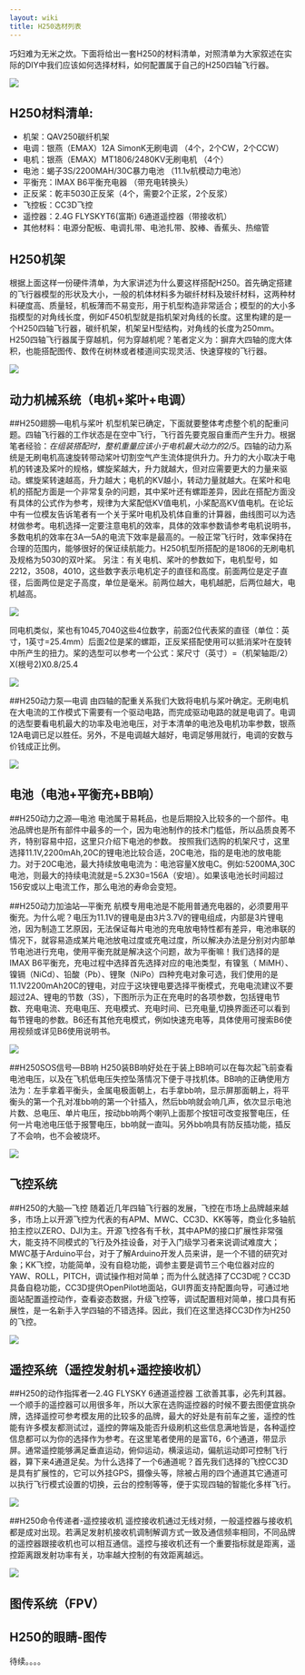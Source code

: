 ```yaml
---
layout: wiki
title: H250选材列表
---
```


巧妇难为无米之炊。下面将给出一套H250的材料清单，对照清单为大家叙述在实际的DIY中我们应该如何选择材料，如何配置属于自己的H250四轴飞行器。

![](/assets/img/h250-list-1.jpg)

## H250材料清单:
* 机架：QAV250碳纤机架
* 电调：银燕（EMAX）12A SimonK无刷电调 （4个，2个CW，2个CCW）
* 电机：银燕（EMAX）MT1806/2480KV无刷电机 （4个）
* 电池：蝎子3S/2200MAH/30C暴力电池 （11.1v航模动力电池）
* 平衡充：IMAX B6平衡充电器 （带充电转换头）
* 正反桨：乾丰5030正反桨（4个，需要2个正浆，2个反浆）
* 飞控板：CC3D飞控
* 遥控器：2.4G FLYSKYT6(富斯) 6通道遥控器（带接收机）
* 其他材料：电源分配板、电调扎带、电池扎带、胶棒、香蕉头、热缩管


## H250机架
根据上面这样一份硬件清单，为大家讲述为什么要这样搭配H250。首先确定搭建的飞行器模型的形状及大小，一般的机体材料多为碳纤材料及玻纤材料，这两种材料硬度高、质量轻，机板薄而不易变形，用于机型构造非常适合；模型的的大小多指模型的对角线长度，例如F450机型就是指机架对角线的长度。这里构建的是一个H250四轴飞行器，碳纤机架，机架呈H型结构，对角线的长度为250mm。H250四轴飞行器属于穿越机，何为穿越机呢？笔者定义为：摒弃大四轴的庞大体积，也能搭配图传、数传在树林或者楼道间实现灵活、快速穿梭的飞行器。

![](/assets/img/h250-list-2.jpg)

## 动力机械系统（电机+桨叶+电调）

##H250翅膀—电机与桨叶
机型机架已确定，下面就要整体考虑整个机的配重问题。四轴飞行器的工作状态是在空中飞行，飞行首先要克服自重而产生升力。根据笔者经验：*在组装搭配时，整机重量应该小于电机最大动力的2/5*。四轴的动力系统是无刷电机高速旋转带动桨叶切割空气产生流体提供升力。升力的大小取决于电机的转速及桨叶的规格，螺旋桨越大，升力就越大，但对应需要更大的力量来驱动。螺旋桨转速越高，升力越大；电机的KV越小，转动力量就越大。在桨叶和电机的搭配方面是一个非常复杂的问题，其中桨叶还有螺距差异，因此在搭配方面没有具体的公式作为参考，规律为大桨配低KV值电机，小桨配高KV值电机。在论坛中有一位模友告诉笔者有一个关于桨叶电机及机体自重的计算器，曲线图可以为选材做参考。电机选择一定要注意电机的效率，具体的效率参数请参考电机说明书，多数电机的效率在3A—5A的电流下效率是最高的。一般正常飞行时，效率保持在合理的范围内，能够很好的保证续航能力。H250机型所搭配的是1806的无刷电机及规格为5030的双叶桨。
另注：有关电机、桨叶的参数如下，电机型号，如2212，3508，4010，这些数字表示电机定子的直径和高度。前面两位是定子直径，后面两位是定子高度，单位是毫米。前两位越大，电机越肥，后两位越大，电机越高。

![](/assets/img/h250-list-00.jpg)

同电机类似，桨也有1045,7040这些4位数字，前面2位代表桨的直径（单位：英寸，1英寸=25.4mm）后面2位是桨的螺距，正反桨搭配使用可以抵消桨叶在旋转中所产生的扭力。桨的选型可以参考一个公式：桨尺寸（英寸）=（机架轴距/2）X(根号2)X0.8/25.4

![](/assets/img/h250-list-4.jpg)

##H250动力泵—电调
由四轴的配重关系我们大致将电机与桨叶确定。无刷电机在大电流的工作模式下需要有一个驱动电路，而完成驱动电路的就是电调了。电调的选型要看电机最大的功率及电池电压，对于本清单的电池及电机功率参数，银燕12A电调已足以胜任。另外，不是电调越大越好，电调足够用就行，电调的安数与价钱成正比例。

![](/assets/img/h250-list-51.jpg)

## 电池（电池+平衡充+BB响）

##H250动力之源—电池
电池属于易耗品，也是后期投入比较多的一个部件。电池品牌也是所有部件中最多的一个，因为电池制作的技术门槛低，所以品质良莠不齐，特别容易中招，这里只介绍下电池的参数。 按照我们选购的机架尺寸，这里选择11.1V,2200mAh,20C的锂电池比较合适，20C电池，指的是电池的放电能力。对于20C电池，最大持续放电电流为：电池容量X放电C。例如:5200MA,30C电池，则最大的持续电流就是=5.2X30=156A（安培）。如果该电池长时间超过156安或以上电流工作，那么电池的寿命会变短。

##H250动力加油站—平衡充
航模专用电池是不能用普通充电器的，必须要用平衡充。为什么呢？电压为11.1V的锂电是由3片3.7V的锂电组成，内部是3片锂电池，因为制造工艺原因，无法保证每片电池的充电放电特性都有差异，电池串联的情况下，就容易造成某片电池放电过度或充电过度，所以解决办法是分别对内部单节电池进行充电，使用平衡充就是解决这个问题，故为平衡嘛！我们选择的是IMAX B6平衡充，充电过程中选择首先选择对应的电池类型，有镍氢（ MiMH）、镍镉（NiCd）、铅酸（Pb）、锂聚（NiPo）四种充电对象可选，我们使用的是11.1V2200mAh20C的锂电，对应于这块锂电要选择平衡模式，充电电流建议不要超过2A、锂电的节数（3S），下图所示为正在充电时的各项参数，包括锂电节数、充电电流、充电电压、充电模式、充电时间、已充电量,切换界面还可以看到每节锂电的参数。B6还有其他充电模式，例如快速充电等，具体使用可搜索B6使用视频或详见B6使用说明书。

![](/assets/img/h250-list-61.jpg)

##H250SOS信号—BB响
H250装BB响好处在于装上BB响可以在每次起飞前查看电池电压，以及在飞机低电压失控坠落情况下便于寻找机体。BB响的正确使用方法为：左手拿着平衡头，金属电极面朝上，右手拿bb响，显示屏那面朝上，将平衡头的第一个孔对准bb响的第一个针插入，然后bb响就会响几声，依次显示电池片数、总电压、单片电压，按动bb响两个喇叭上面那个按钮可改变报警电压，任何一片电池电压低于报警电压，bb响就一直叫。另外bb响具有防反插功能，插反了不会响，也不会被烧坏。

![](/assets/img/h250-list-66.jpg)

## 飞控系统

##H250的大脑—飞控
随着近几年四轴飞行器的发展，飞控在市场上品牌越来越多，市场上以开源飞控为代表的有APM、MWC、CC3D、KK等等，商业化多轴航拍主控以ZERO、DJI为主。开源飞控各有千秋，其中APM的接口扩展性非常强大，能支持不同模式的飞行及外挂设备，对于入门级学习者来说调试难度大；MWC基于Arduino平台，对于了解Arduino开发人员来讲，是一个不错的研究对象；KK飞控，功能简单，没有自稳功能，调参主要是调节三个电位器对应的YAW、ROLL，PITCH，调试操作相对简单；而为什么就选择了CC3D呢？CC3D具备自稳功能，CC3D提供OpenPilot地面站，GUI界面支持配置向导，可通过地面站配置遥控动作，查看姿态数据，升级飞控等，调试配置相对简单，接口具有拓展性，是一名新手入学四轴的不错选择。因此，我们在这里选择CC3D作为H250的飞控。

![](/assets/img/h250-list-7.jpg)

## 遥控系统（遥控发射机+遥控接收机）

##H250的动作指挥者—2.4G FLYSKY 6通道遥控器
工欲善其事，必先利其器。一个顺手的遥控器可以用很多年，所以大家在选购遥控器的时候不要去图便宜挑杂牌，选择遥控可参考模友用的比较多的品牌，最大的好处是有前车之鉴，遥控的性能有许多模友都测试过，遥控的弊端及能否升级刷机这些信息满地皆是，各种遥控信息都可以为你的选择作为参考。在这里笔者使用的是富T6，6个通道，带显示屏。通常遥控能够满足垂直运动，俯仰运动，横滚运动，偏航运动即可控制飞行器，算下来4通道足矣。为什么选择了一个6通道呢？首先我们选择的飞控CC3D是具有扩展性的，它可以外挂GPS，摄像头等，除被占用的四个通道其它通道可以执行飞行模式设置的切换，云台的控制等等，便于实现四轴的智能化多样飞行。

![](/assets/img/h250-list-0.jpg)

##H250命令传递者-遥控接收机
遥控接收机通过无线对频，一般遥控器与接收机都是成对出现。若满足发射机接收机调制解调方式一致及通信频率相同，不同品牌的遥控器跟接收机也可以相互通信。遥控与接收机还有一个重要指标就是距离，遥控距离跟发射功率有关，功率越大控制的有效距离越远。

![](/assets/img/h250-list-888.jpg)


## 图传系统（FPV）

## H250的眼睛-图传
待续。。。。

